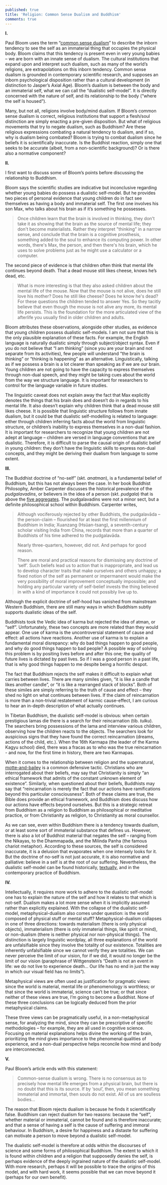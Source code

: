 ```yaml
---
published: true
title: 'Religion: Common Sense Dualism and Buddhism'
comments: true
---
```

**I.**

Paul Bloom uses the term “[common sense dualism](https://www.edge.org/conversation/paul_bloom-natural-born-dualists)” to describe the inborn tendency to see the self as an immaterial thing that occupies the physical body. Bloom claims that this tendency is present even in very young babies – we are born with an innate sense of dualism.  The cultural institutions that expand upon and interpret such dualism, such as many of the world’s religions, are extrapolations on this inborn tendency. Common sense dualism is grounded in contemporary scientific research, and supposes an inborn psychological disposition rather than a cultural development (in distinction to Jasper’s Axial Age). Bloom’s dualism is between the body and an immaterial self, what we can call the “dualistic self-model”. It is directly concerned with the nature of self, and its relationship to the body (“where the self is housed”). 

Many, but not all, religions involve body/mind dualism. If Bloom’s common sense dualism is correct, religious institutions that support a flesh/soul distinction are simply enacting a pre-given disposition. But what of religious movements that try to negate dualism, such as Buddhism? Are these religious expressions combating a natural tendency to dualism, and if so, why is dualism being combated? Bloom is trying to combat dualism since he beliefs it is scientifically inaccurate. Is the Buddhist reaction, simply one that seeks to be accurate (albeit, from a non-scientific background)? Or is there also a normative component?

**II.**

I first want to discuss some of Bloom’s points before discussing the relationship to Buddhism.

Bloom says the scientific studies are indicative but inconclusive regarding whether young babies do possess a dualistic self-model. But he provides two pieces of personal evidence that young children do in fact see themselves as having a body and immaterial self. The first one involves his son Max, who talks about his brain as if it’s something he possesses. 

>Once children learn that the brain is involved in thinking, they don't take it as showing that the brain as the source of mental life; they don't become materialists. Rather they interpret "thinking" in a narrow sense, and conclude that the brain is a cognitive prosthesis, something added to the soul to enhance its computing power. In other words, there's Max, the person, and then there's his brain, which he uses to solve problems just as he might use a calculator or a computer.

The second piece of evidence is that children often think that mental life continues beyond death. That a dead mouse still likes cheese, knows he’s dead, etc.

>What is more interesting is that they also asked children about the mental life of the mouse. Now that the mouse is not alive, does he still love his mother? Does he still like cheese? Does he know he's dead? For these questions the children tended to answer Yes. So they tacitly believe that even though the mouse is not alive any more, its mental life persists. This is the foundation for the more articulated view of the afterlife you usually find in older children and adults.

Bloom attributes these observations, alongside other studies, as evidence that young children possess dualistic self-models. I am not sure that this is the only plausible explanation of these facts. For example, the English language is naturally dualistic simply through subject/object syntax. Even if you do not believe that “I am thinking” (since you are your brain and not separate from its activities), few people will understand “the brain is thinking” or “thinking is happening” as an alternative. Linguistically, talking as if we possess a brain is a lot clearer than speaking as if we are our brain. Young children are not going to have the capacity to express themselves through non-dual speech, and they might be taking cues about the world from the way we structure language. It is important for researchers to control for the language variable in future studies.

The linguistic caveat does not explain away the fact that Max explicitly denotes the things that his brain does and doesn’t do in regards to his mental life. It also doesn’t explain why children think that a dead mouse still likes cheese. It is possible that linguistic structure follows from innate dualism, but it could be that dualistic self-modelling is related to language: either through children inferring facts about the world from linguistic structure, or children’s inability to express themselves in a non-dual fashion. It is important for researchers to recognize that young children are not adept at language – children are versed in language conventions that are dualistic. Therefore, it is difficult to parse the causal origin of dualistic belief in young children: they don’t have the linguistic skills to express non-dual concepts, and they might be deriving their dualism from language to some extent.

**III.**

The Buddhist doctrine of “no-self” (skt. _anatman_), is a fundamental belief of Buddhism, but this has not always been the case. In her book Buddhist Philosophy, Amber Carpenter discusses the historical prevalence of the _pudgalavadins_, or believers in the idea of a person (skt. _pudgala_) that is above the [five aggregates](https://en.wikipedia.org/wiki/Skandha). The pudgalavadins were not a minor sect, but a definite philosophical school within Buddhism. Carpenter writes,

>Although vociferously rejected by other Buddhists, the pudgalavāda – the person-claim – flourished for at least the first millennium of Buddhism in India; Xuanzang (Hsüan-tsang), a seventh-century scholar visiting India from China, records that more than a quarter of Buddhists of his time adhered to the pudgalavāda.
>
>Nearly three-quarters, however, did not. And perhaps for good reason.
>
>There are moral and practical reasons for dismissing any doctrine of ‘self’. Such beliefs lead us to action that is inappropriate, and lead us to develop character traits that make ourselves and others unhappy; a fixed notion of the self as permanent or impermanent would make the very possibility of moral improvement conceptually impossible; and holding any particular variety of self-belief invests the thing believed in with a kind of importance it could not possibly live up to.

Although the explicit doctrine of self-hood has vanished from mainstream Western Buddhism, there are still many ways in which Buddhism subtly supports dualistic ideas of the self.

Buddhists took the Vedic idea of karma but rejected the idea of atman, or “self”. Unfortunately, these two concepts are more related than they would appear. One use of karma is the uncontroversial statement of cause and effect: all actions have reactions. Another use of karma is to explain a fundamental moral disrepancy: why do bad things happen to good people, and why do good things happen to bad people? A possible way of solving this problem is by positing lives before and after this one; the quality of future lives is dictated by past lives. So if I was a good person in a past life, that is why good things happen to me despite being a horrific despot. 

The fact that Buddhism rejects the self makes it difficult to explain what carries between lives. There are many similes given, “it is like a candle that likes another candle”, or “it is like a rearranged stack of blocks”. Both of these similes are simply referring to the truth of cause and effect – they shed no light on what continues between lives. If the claim of reincarnation is more than a non-trivial restatement of karmic cause-effect, I am curious to hear an in-depth description of what actually continues.

In Tibetan Buddhism, the dualistic self-model is obvious: when certain prestigious lamas die there is a search for their reincarnation (tib. _tulku_). The searchers bring possessions of the lama and interview various children, observing how the children reacts to the objects. The searchers look for auspicious signs that they have found the correct reincarnation (dreams, actions of the child, etc.). When the 16th Karmapa (the leader of the Karma Kagyu school) died, there was a fracas as to who was the true reincarnation - and now, for the first time in history, there are two Karmapas.

When it comes to the relationship between religion and the supernatural, [motte-and-bailey](https://matthewsouthey.com/2018/01/03/motte-and-bailey.html) is a common defensive tactic. Christians who are interrogated about their beliefs, may say that Christianity is simply “an ethical framework that admits of the constant unknown element of existence”. Similarly, when questioned about their beliefs, Buddhists may say that “reincarnation is merely the fact that our actions have ramifications beyond this particular consciousness”. Both of these claims are true, the Bible does provide an ethical framework, and Buddhism does discuss how our actions have effects beyond ourselves. But this is a strategic retreat from Buddhism as a religion to Buddhism as philosophical or meditative practice, or from Christianity as religion, to Christianity as moral counsellor.

As we can see, even within Buddhism there is a tendency towards dualism, or at least some sort of immaterial substance that defines us. However, there is also a lot of Buddhist material that negates the self – ranging from the Nikayas, to the Dhammapada, and the Milinda Panha (the famous chariot metaphor). According to these sources, the self is considered inaccurate, it is a delusion that evaporates when one intensely looks for it. But the doctrine of no-self is not just accurate, it is also normative and palliative: believe in a self is at the root of our suffering. Nevertheless, the dualistic self-model can be found historically, [textually](https://www.accesstoinsight.org/tipitaka/mn/mn.063.than.html), and in the contemporary practice of Buddhism.

**IV.**

Intellectually, it requires more work to adhere to the dualistic self-model: one has to explain the nature of the self and how it relates to that which is not-self. Dualism makes a lot more sense when it is implicitly assumed rather than explicitly explained. With the collapse of the dualistic self-model, metaphysical-dualism also comes under question: is the world composed of physical stuff or mental stuff? Metaphysical-dualism collapses in one of three directions: towards materialism (there is only physical objects), immaterialism (there is only immaterial things, like spirit or mind), or non-dualism (there is neither physical nor non-physical things). The distinction is largely linguistic wordplay, all three explanations of the world are unfalsifiable since they involve the totality of our existence. Totalities are inherently unfalsifiable since we cannot verify they are totalities. We can never perceive the limit of our vision, for if we did, it would no longer be the limit of our vision (paraphrase of Wittgenstein’s “Death is not an event in life: we do not live to experience death... Our life has no end in just the way in which our visual field has no limits”).

Metaphysical views are often used as justification for pragmatic views: since the world is material, mental life or phenomenology is worthless; or that since the world is immaterial, science can’t be true; or that since neither of these views are true, I’m going to become a Buddhist. None of these three conclusions can be logically deduced from the prior metaphysical claims.

These three views can be pragmatically useful, in a non-metaphysical sense, for analyzing the mind, since they can be prescriptive of specific methodologies – for example, they are all used in cognitive science. Focusing on material explanations helps divine the working of the brain, prioritizing the mind gives importance to the phenomenal qualities of experience, and a non-dual perspective helps reconcile how mind and body are interconnected. 

**V.**

Paul Bloom’s article ends with this statement:

>Common-sense dualism is wrong. There is no consensus as to precisely how mental life emerges from a physical brain, but there is no doubt that this is its source. If by ‘soul’, then, you mean something immaterial and immortal, then souls do not exist. All of us are soulless bodies...

The reason that Bloom rejects dualism is because he finds it scientifically false. Buddhism can reject dualism for two reasons: because the “self”, whether material or immaterial, cannot be found and is therefore inaccurate; and that a sense of having a self is the cause of suffering and immoral behaviour. In Buddhism, a desire for happiness and a distaste for suffering can motivate a person to move beyond a dualistic self-model.

The dualistic self-model is therefore at odds within the discourses of science and some forms of philosophical Buddhism. The extent to which it is found within children and a religion that supposedly denies the self, is perhaps evidence of the deeply ingrained nature of the dualistic self-model. With more research, perhaps it will be possible to trace the origins of this model, and with hard work, it seems possible that we can move beyond it (perhaps for our own benefit).
